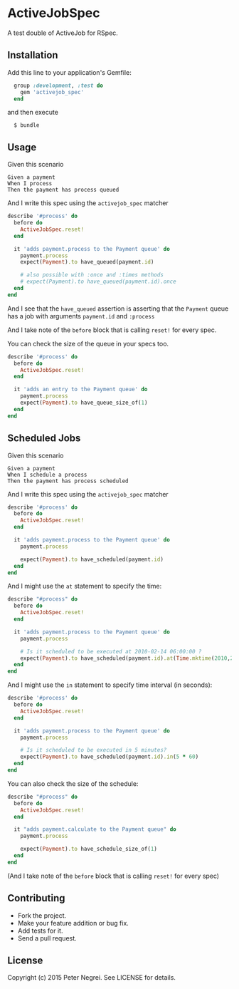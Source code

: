 # ActiveJobSpec

A test double of ActiveJob for RSpec.

## Installation

Add this line to your application's Gemfile:

```ruby
  group :development, :test do
    gem 'activejob_spec'
  end
```

and then execute

```
  $ bundle
```

## Usage

Given this scenario

    Given a payment
    When I process
    Then the payment has process queued

And I write this spec using the `activejob_spec` matcher

```ruby
describe '#process' do
  before do
    ActiveJobSpec.reset!
  end

  it 'adds payment.process to the Payment queue' do
    payment.process
    expect(Payment).to have_queued(payment.id)

    # also possible with :once and :times methods
    # expect(Payment).to have_queued(payment.id).once
  end
end
```

And I see that the `have_queued` assertion is asserting that the `Payment` queue has a job with arguments `payment.id` and `:process`

And I take note of the `before` block that is calling `reset!` for every spec.

You can check the size of the queue in your specs too.

```ruby
describe '#process' do
  before do
    ActiveJobSpec.reset!
  end

  it 'adds an entry to the Payment queue' do
    payment.process
    expect(Payment).to have_queue_size_of(1)
  end
end
```

## Scheduled Jobs

Given this scenario

    Given a payment
    When I schedule a process
    Then the payment has process scheduled

And I write this spec using the `activejob_spec` matcher

```ruby
describe '#process' do
  before do
    ActiveJobSpec.reset!
  end

  it 'adds payment.process to the Payment queue' do
    payment.process

    expect(Payment).to have_scheduled(payment.id)
  end
end
```

And I might use the `at` statement to specify the time:

```ruby
describe "#process" do
  before do
    ActiveJobSpec.reset!
  end

  it 'adds payment.process to the Payment queue' do
    payment.process

    # Is it scheduled to be executed at 2010-02-14 06:00:00 ?
    expect(Payment).to have_scheduled(payment.id).at(Time.mktime(2010,2,14,6,0,0))
  end
end
```

And I might use the `in` statement to specify time interval (in seconds):

```ruby
describe '#process' do
  before do
    ActiveJobSpec.reset!
  end

  it 'adds payment.process to the Payment queue' do
    payment.process

    # Is it scheduled to be executed in 5 minutes?
    expect(Payment).to have_scheduled(payment.id).in(5 * 60)
  end
end
```

You can also check the size of the schedule:

```ruby
describe "#process" do
  before do
    ActiveJobSpec.reset!
  end

  it "adds payment.calculate to the Payment queue" do
    payment.process

    expect(Payment).to have_schedule_size_of(1)
  end
end
```

(And I take note of the `before` block that is calling `reset!` for every spec)

## Contributing

* Fork the project.
* Make your feature addition or bug fix.
* Add tests for it.
* Send a pull request.

## License

Copyright (c) 2015 Peter Negrei. See LICENSE for details.
